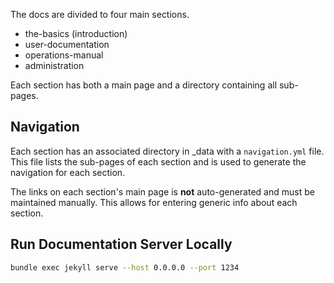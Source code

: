
The docs are divided to four main sections.

- the-basics (introduction)
- user-documentation
- operations-manual
- administration

Each section has both a main page and a directory containing all
sub-pages.

## Navigation

Each section has an associated directory in _data with a
`navigation.yml` file. This file lists the sub-pages of each section
and is used to generate the navigation for each section.

The links on each section's main page is **not** auto-generated and
must be maintained manually. This allows for entering generic info
about each section.

## Run Documentation Server Locally

```bash
bundle exec jekyll serve --host 0.0.0.0 --port 1234
```
